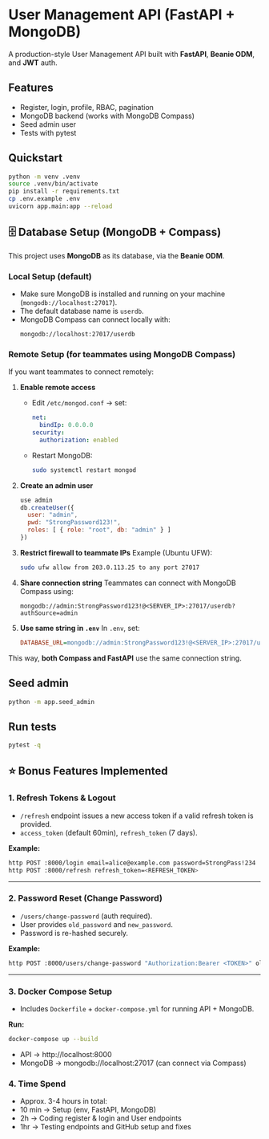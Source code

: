 # User Management API (FastAPI + MongoDB)

A production-style User Management API built with **FastAPI**, **Beanie ODM**, and **JWT** auth.

## Features
- Register, login, profile, RBAC, pagination
- MongoDB backend (works with MongoDB Compass)
- Seed admin user
- Tests with pytest

## Quickstart
```bash
python -m venv .venv
source .venv/bin/activate
pip install -r requirements.txt
cp .env.example .env
uvicorn app.main:app --reload
```

## 🗄️ Database Setup (MongoDB + Compass)

This project uses **MongoDB** as its database, via the **Beanie ODM**.

### Local Setup (default)
- Make sure MongoDB is installed and running on your machine (`mongodb://localhost:27017`).
- The default database name is `userdb`.
- MongoDB Compass can connect locally with:
  ```
  mongodb://localhost:27017/userdb
  ```

### Remote Setup (for teammates using MongoDB Compass)
If you want teammates to connect remotely:

1. **Enable remote access**
   - Edit `/etc/mongod.conf` → set:
     ```yaml
     net:
       bindIp: 0.0.0.0
     security:
       authorization: enabled
     ```
   - Restart MongoDB:
     ```bash
     sudo systemctl restart mongod
     ```

2. **Create an admin user**
   ```js
   use admin
   db.createUser({
     user: "admin",
     pwd: "StrongPassword123!",
     roles: [ { role: "root", db: "admin" } ]
   })
   ```

3. **Restrict firewall to teammate IPs**
   Example (Ubuntu UFW):
   ```bash
   sudo ufw allow from 203.0.113.25 to any port 27017
   ```

4. **Share connection string**
   Teammates can connect with MongoDB Compass using:
   ```
   mongodb://admin:StrongPassword123!@<SERVER_IP>:27017/userdb?authSource=admin
   ```

5. **Use same string in `.env`**
   In `.env`, set:
   ```ini
   DATABASE_URL=mongodb://admin:StrongPassword123!@<SERVER_IP>:27017/userdb?authSource=admin
   ```

This way, **both Compass and FastAPI** use the same connection string.

## Seed admin
```bash
python -m app.seed_admin
```

## Run tests
```bash
pytest -q
```


## ⭐ Bonus Features Implemented

### 1. Refresh Tokens & Logout
- `/refresh` endpoint issues a new access token if a valid refresh token is provided.
- `access_token` (default 60min), `refresh_token` (7 days).

**Example:**
```bash
http POST :8000/login email=alice@example.com password=StrongPass!234
http POST :8000/refresh refresh_token=<REFRESH_TOKEN>
```

---

### 2. Password Reset (Change Password)
- `/users/change-password` (auth required).
- User provides `old_password` and `new_password`.
- Password is re-hashed securely.

**Example:**
```bash
http POST :8000/users/change-password "Authorization:Bearer <TOKEN>" old_password=OldPass new_password=NewPass123!
```

---

### 3. Docker Compose Setup
- Includes `Dockerfile` + `docker-compose.yml` for running API + MongoDB.

**Run:**
```bash
docker-compose up --build
```

- API → http://localhost:8000
- MongoDB → mongodb://localhost:27017 (can connect via Compass)
 
### 4. Time Spend
- Approx. 3-4 hours in total:
- 10 min → Setup (env, FastAPI, MongoDB)
- 2h → Coding register & login and User endpoints
- 1hr → Testing endpoints and GitHub setup and fixes